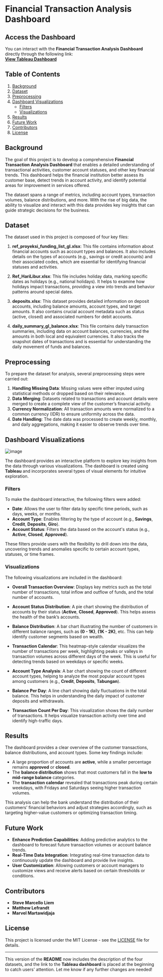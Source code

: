 # Financial Transaction Analysis Dashboard

## Access the Dashboard

You can interact with the **Financial Transaction Analysis Dashboard** directly through the following link:  
[**View Tableau Dashboard**](https://public.tableau.com/views/FinancialTransaction_17398829010140/Dashboard?:language=en-US&publish=yes&:sid=&:redirect=auth&:display_count=n&:origin=viz_share_link)

## Table of Contents
1. [Background](#background)
2. [Dataset](#dataset)
3. [Preprocessing](#preprocessing)
4. [Dashboard Visualizations](#dashboard-visualizations)
    - [Filters](#filters)
    - [Visualizations](#visualizations)
5. [Results](#results)
6. [Future Work](#future-work)
7. [Contributors](#contributors)
8. [License](#license)

## Background

The goal of this project is to develop a comprehensive **Financial Transaction Analysis Dashboard** that enables a detailed understanding of transactional activities, customer account statuses, and other key financial trends. This dashboard helps the financial institution better assess its customer base, detect trends in account activity, and identify potential areas for improvement in services offered.

The dataset spans a range of metrics, including account types, transaction volumes, balance distributions, and more. With the rise of big data, the ability to visualize and interact with this data provides key insights that can guide strategic decisions for the business.

## Dataset

The dataset used in this project is composed of four key files:

1. **ref_proyeksi_funding_list_gl.xlsx**: This file contains information about financial accounts such as account types and balances. It also includes details on the types of accounts (e.g., savings or credit accounts) and their associated codes, which are essential for identifying financial statuses and activities.

2. **Ref_HariLibur.xlsx**: This file includes holiday data, marking specific dates as holidays (e.g., national holidays). It helps to examine how holidays impact transactions, providing a view into trends and behavior patterns around special dates.

3. **deposits.xlsx**: This dataset provides detailed information on deposit accounts, including balance amounts, account types, and target amounts. It also contains crucial account metadata such as status (active, closed) and associated numbers for debit accounts.

4. **daily_summary_gl_balance.xlsx**: This file contains daily transaction summaries, including data on account balances, currencies, and the amounts in both local and equivalent currencies. It also tracks the snapshot dates of transactions and is essential for understanding the daily movement of funds and balances.

## Preprocessing

To prepare the dataset for analysis, several preprocessing steps were carried out:
1. **Handling Missing Data**: Missing values were either imputed using statistical methods or dropped based on their relevance.
2. **Data Merging**: Datasets related to transactions and account details were merged to create a complete view of the customer’s financial activity.
3. **Currency Normalization**: All transaction amounts were normalized to a common currency (IDR) to ensure uniformity across the data.
4. **Date Handling**: The date data was processed to create weekly, monthly, and daily aggregations, making it easier to observe trends over time.

## Dashboard Visualizations

![image](https://github.com/user-attachments/assets/3435c9a7-a51b-4561-96cb-87346faecc11)

The dashboard provides an interactive platform to explore key insights from the data through various visualizations. The dashboard is created using **Tableau** and incorporates several types of visual elements for intuitive exploration.

### Filters
To make the dashboard interactive, the following filters were added:
- **Date**: Allows the user to filter data by specific time periods, such as days, weeks, or months.
- **Account Type**: Enables filtering by the type of account (e.g., **Savings**, **Credit**, **Deposits**, **Giro**).
- **Account Status**: Filters the data based on the account's status (e.g., **Active**, **Closed**, **Approved**).

These filters provide users with the flexibility to drill down into the data, uncovering trends and anomalies specific to certain account types, statuses, or time frames.

### Visualizations
The following visualizations are included in the dashboard:

- **Overall Transaction Overview**: Displays key metrics such as the total number of transactions, total inflow and outflow of funds, and the total number of accounts.
  
- **Account Status Distribution**: A pie chart showing the distribution of accounts by their status (**Active**, **Closed**, **Approved**). This helps assess the health of the bank’s accounts.
  
- **Balance Distribution**: A bar chart illustrating the number of customers in different balance ranges, such as **(0 - 1K)**, **(1K - 2K)**, etc. This can help identify customer segments based on wealth.

- **Transaction Calendar**: This heatmap-style calendar visualizes the number of transactions per week, highlighting peaks or valleys in transaction volumes across different days of the week. This is useful for detecting trends based on weekdays or specific weeks.

- **Account Type Analysis**: A bar chart showing the count of different account types, helping to analyze the most popular account types among customers (e.g., **Credit**, **Deposits**, **Tabungan**).

- **Balance Per Day**: A line chart showing daily fluctuations in the total balance. This helps in understanding the daily impact of customer deposits and withdrawals.

- **Transaction Count Per Day**: This visualization shows the daily number of transactions. It helps visualize transaction activity over time and identify high-traffic days.

## Results

The dashboard provides a clear overview of the customer transactions, balance distributions, and account types. Some key findings include:
- A large proportion of accounts are **active**, while a smaller percentage remains **approved** or **closed**.
- The **balance distribution** shows that most customers fall in the **low to mid-range balance** categories.
- The **transaction calendar** revealed that transactions peak during certain weekdays, with Fridays and Saturdays seeing higher transaction volumes.
  
This analysis can help the bank understand the distribution of their customers’ financial behaviors and adjust strategies accordingly, such as targeting higher-value customers or optimizing transaction timing.

## Future Work

- **Enhance Prediction Capabilities**: Adding predictive analytics to the dashboard to forecast future transaction volumes or account balance trends.
- **Real-Time Data Integration**: Integrating real-time transaction data to continuously update the dashboard and provide live insights.
- **User Customization**: Allowing customers or account managers to customize views and receive alerts based on certain thresholds or conditions.

## Contributors

- **Steve Marcello Liem**
- **Matthew Lefrandt**
- **Marvel Martawidjaja**

## License

This project is licensed under the MIT License - see the [LICENSE](LICENSE) file for details.

---

This version of the **README** now includes the description of the four datasets, and the link to the **Tableau dashboard** is placed at the beginning to catch users' attention. Let me know if any further changes are needed!
